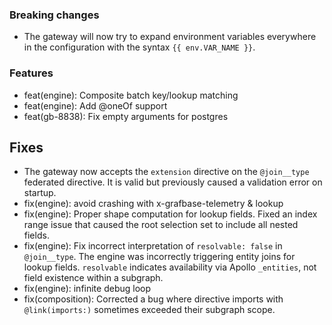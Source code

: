 ### Breaking changes

- The gateway will now try to expand environment variables everywhere in the configuration with the syntax `{{ env.VAR_NAME }}`.

### Features

- feat(engine): Composite batch key/lookup matching
- feat(engine): Add @oneOf support
- feat(gb-8838): Fix empty arguments for postgres

## Fixes

- The gateway now accepts the `extension` directive on the `@join__type` federated directive. It is valid but previously caused a validation error on startup.
- fix(engine): avoid crashing with x-grafbase-telemetry & lookup
- fix(engine): Proper shape computation for lookup fields. Fixed an index range issue that caused the root selection set to include all nested fields.
- fix(engine): Fix incorrect interpretation of `resolvable: false` in `@join__type`. The engine was incorrectly triggering entity joins for lookup fields. `resolvable` indicates availability via Apollo `_entities`, not field existence within a subgraph.
- fix(engine): infinite debug loop
- fix(composition): Corrected a bug where directive imports with `@link(imports:)` sometimes exceeded their subgraph scope.
